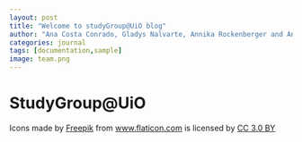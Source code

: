```yaml
---
layout: post
title: "Welcome to studyGroup@UiO blog"
author: "Ana Costa Conrado, Gladys Nalvarte, Annika Rockenberger and Anne Fouilloux"
categories: journal
tags: [documentation,sample]
image: team.png
---
```



# StudyGroup@UiO

<div>Icons made by <a href="http://www.freepik.com" title="Freepik">Freepik</a> from <a href="https://www.flaticon.com/" title="Flaticon">www.flaticon.com</a> is licensed by <a href="http://creativecommons.org/licenses/by/3.0/" title="Creative Commons BY 3.0" target="_blank">CC 3.0 BY</a></div>

<br>
